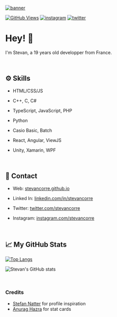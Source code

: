 [![banner](https://i.imgur.com/kUsIbog.png)][1]

[![GitHub Views](https://komarev.com/ghpvc/?username=stevancorre&color=877ed7)][1]
[![instagram](https://img.shields.io/badge/Instagram-follow%20me-877ed7?logo=instagram&logoWidth=20)][2]
[![twitter](https://img.shields.io/badge/Twitter-follow%20me-877ed7?logo=twitter&logoWidth=20)][3]

# Hey! 👋

I'm Stevan, a 19 years old developper from France.

<br/>

## ⚙ Skills

- HTML/CSS/JS

- C++, C, C#

- TypeScript, JavaScript, PHP

- Python

- Casio Basic, Batch

- React, Angular, ViewJS

- Unity, Xamarin, WPF

<br/>

## 📩 Contact

- Web: [stevancorre.github.io][4]

- Linked In: [linkedin.com/in/stevancorre][5]

- Twitter: [twitter.com/stevancorre][3]

- Instagram: [instagram.com/stevancorre][2]

<br/>

## 📈 My GitHub Stats

[![Top Langs](https://github-readme-stats.vercel.app/api/top-langs/?username=stevancorre&layout=compact&title_color=877ed7&text_color=e0e0e0&border_color=897ef2&bg_color=00000000&border_radius=5&icon_color=aaa1ff)][1]

![Stevan's GitHub stats](https://github-readme-stats.vercel.app/api?username=stevancorre&show_icons=true&hide=prs,issues&title_color=877ed7&text_color=e0e0e0&border_color=897ef2&bg_color=00000000&border_radius=5&icon_color=aaa1ff)


<br/>

### Credits

- [Stefan Natter](github.com/natterstefan) for profile inspiration
- [Anurag Hazra](https://github.com/anuraghazra) for stat cards


[1]: https://github.com/stevancorre
[2]: https://instagram.com/stevancorre
[3]: https://twitter.com/stevancorre
[4]: https://stevancorre.github.io
[5]: https://linkedin.com/in/stevancorre
